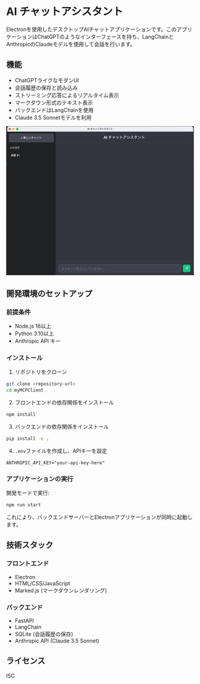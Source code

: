 # AI チャットアシスタント

Electronを使用したデスクトップAIチャットアプリケーションです。このアプリケーションはChatGPTのようなインターフェースを持ち、LangChainとAnthropicのClaudeモデルを使用して会話を行います。

## 機能
- ChatGPTライクなモダンUI
- 会話履歴の保存と読み込み
- ストリーミング応答によるリアルタイム表示
- マークダウン形式のテキスト表示
- バックエンドはLangChainを使用
- Claude 3.5 Sonnetモデルを利用

![window.png](window.png)

## 開発環境のセットアップ

### 前提条件
- Node.js 16以上
- Python 3.10以上
- Anthropic API キー

### インストール

1. リポジトリをクローン
```bash
git clone <repository-url>
cd myMCPClient
```

2. フロントエンドの依存関係をインストール
```bash
npm install
```

3. バックエンドの依存関係をインストール
```bash
pip install -e .
```

4. `.env`ファイルを作成し、APIキーを設定
```
ANTHROPIC_API_KEY="your-api-key-here"
```

### アプリケーションの実行

開発モードで実行:
```bash
npm run start
```

これにより、バックエンドサーバーとElectronアプリケーションが同時に起動します。

## 技術スタック

### フロントエンド
- Electron
- HTML/CSS/JavaScript
- Marked.js (マークダウンレンダリング)

### バックエンド
- FastAPI
- LangChain
- SQLite (会話履歴の保存)
- Anthropic API (Claude 3.5 Sonnet)

## ライセンス
ISC
